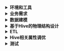 <details>
<summary><strong>环境和工具</strong></summary>
  
### 开发与设计工具
- **ER/Studio**：用于数据建模和设计。
- **Java 8**：整个数据处理（包括Hadoop和Hive）都建立在Java 8上。
### 数据处理和存储
- **Hadoop 3.3.6**：作为基础数据处理框架，单机伪分布式部署。
- **Hive 3.1.2**：用于数据仓库的构建和管理，在Hadoop之上操作。
- **PostgreSQL 15.5**：作为元数据存储数据库，确保其版本为15.5以保证兼容性和性能。
### 系统环境
- **CentOS 7**：操作系统环境，项目在CentOS 7上进行开发和测试。
- **硬件**：16GiB RAM。

</details>

<details>
<summary><strong>业务需求</strong></summary>
  
#### 销售分析：
1. **月度销售趋势**：
   - 从每天的销售事实数据中汇总月度销售额和数量，以识别2023年3月、4月和5月每月的销售趋势。
   - 计算每月的总销售额、平均销售额以及总销售量。

2. **产品销售细分**：
   - 按产品ID和名称分组，计算每个产品在2023年3月至5月的总销售量和总销售额。

#### 店铺分析：
1. **店铺销售性能**：
   - 对每个店铺的销售额和销售量进行汇总，以确定2023年3月至5月每家店铺的销售绩效。
   - 分析各店铺的销售数据，了解每家店铺的客流量和客单价表现。

2. **地区销售比较**：
   - 将销售数据按店铺所在的城市和省份进行分段，分析2023年3月至5月期间不同地区的销售情况。
   - 基于地区销售数据，评估区域市场的饱和度和市场份额。

#### 财务指标：
1. **利润分析**：
   - 计算每个店铺和每个产品类别的利润率，将销售收入与相关成本（如采购成本、运营成本）进行比较。
   - 对2023年3月至5月的数据进行分析，确定最具利润潜力的店铺和产品。

#### 产品类别分析：
1. **类别销售动态**：
   - 按类别对产品销售额和数量进行汇总，评估2023年3月至5月各类别产品的市场表现。
   - 分析类别销售数据来识别消费者偏好的变化和市场趋势。

#### 供应商分析：
1. **供应商绩效评估**：
   - 根据供应商提供的产品销售数据，分析2023年3月至5月各供应商的绩效。
   - 通过供应商产品的销售数据来评估供应链效率和供应商可靠性。

</details>


<details>
  <summary><strong>数据建模</strong></summary>

## 数据建模策略
在本项目中，数据仓库的设计采用了维度模型，这一策略遵循了《数据仓库工具箱》中的推荐做法。维度模型是理解业务过程、促进数据分析和支持决策制定的强有力工具。以下是建模过程的核心步骤概览：

### 数据集
- **销售数据：** 事务ID、日期和时间、商店ID、产品ID、数量、单价、总金额、付款方式、客户ID。
- **产品数据：** 产品ID、名称、类别、子类别、供应商ID、成本、产品规格、评级和评论。
- **客户数据:** 客户ID、姓名、城市、省、年龄、性别、联系方式、注册日期。
- **供应商数据:** 供应商ID、名称、联系信息、产品范围、绩效指标。
- **商店数据:** 店铺ID、位置、规模、类型(城市，郊区，农村)、营业时间。

### 业务过程与数据粒度
- **业务过程选择**：我们将销售流程置于核心，这是因为它直接关联到公司的收入和市场表现。
- **数据粒度确定**：数据模型的粒度被设定为事务级别，确保每笔销售交易的细节都能被精确捕获，以便进行深入的数据分析。

### 维度定义
- **产品维度**：涵盖了产品的核心属性，包括**产品ID**、**名称**、**类别**、**子类别**、**供应商ID**、**产品规格**、**评级**和**评论**。由于产品成本主要用于计算利润，所以在产品维度中将不作为主要属性。
- **客户维度**：包含**客户ID**、**年龄**、**城市**、**省份**、**性别**和**注册日期**。客户姓名和联系方式对业务分析没有实质帮助，且涉及用户隐私，所以该属性不作为维度属性。
- **商店维度**：**店铺ID**、**位置**、**规模**、**类型**、**营业时间**。
- **时间维度**：构建了一个全面的时间框架，从日期键到具体的时间单位如日、月、年和季度。
- **供应商维度**：**供应商ID**、**名称**、**联系信息**、**产品范围**和**绩效指标**。
- **付款方式维度**：作为退化维度，简化了付款方式信息的记录。

### 事实表确定
- **销售事实**：综合了各维度的关键数据点，包括**事务ID**、**商店ID**、**产品ID**、**客户ID**、**日期ID**、**付款方式**，以及关键的财务指标，如**数量**、**成本**、**单价**和**总价**，为分析提供了必要的量度。

## 逻辑模型图
以下是本项目数据仓库设计的逻辑模型图，它展示了不同数据实体之间的关系，包括事实表和各个维度表的链接：
![逻辑模型图](/src/model/logical.png)

</details>

<details>
  <summary><strong>基于Hive的物理结构设计</strong></summary>

### 分区策略
- 鉴于查询主要关注月度销售数据，事实表将按月进行分区。

### 分桶策略
- 考虑到销售事实表是查询中使用最频繁的表，并且经常与产品维度表进行连接，所以选择product_id作为分桶键。

### 存储格式
- 选择ORC列式存储格式，它提供了高效的压缩和性能，支持快速的数据检索和分析。

 
### 表类型——Managed 表
- 选择由Hive来管理表的生命周期。

### Hive表结构定义

##### 店铺维度表（`store_dim`）
```sql
CREATE TABLE IF NOT EXISTS retaildw.store_dim(
    store_id CHAR(4),
    location VARCHAR(20) NOT NULL,
    province VARCHAR(20) NOT NULL,
    size VARCHAR(6) CHECK (size IN ('Large', 'Medium', 'Small')),
    type VARCHAR(8) CHECK (type IN ('Urban', 'Suburban', 'Rural')),
    operating_hours CHAR(11),
    PRIMARY KEY (store_id) DISABLE NOVALIDATE
)
STORED AS ORC
TBLPROPERTIES ('transactional'='true');
```

##### 客户维度表（`customer_dim`）
```sql
CREATE TABLE IF NOT EXISTS retaildw.customer_dim(
    customer_id CHAR(6),
    city VARCHAR(20) NOT NULL,
    province VARCHAR(20) NOT NULL,
    gender VARCHAR(6) CHECK (gender IN ('male', 'female')),
    registration DATE,
    PRIMARY KEY (customer_id) DISABLE NOVALIDATE
)
STORED AS ORC
TBLPROPERTIES ('transactional'='true');
```

##### 供应商维度表（`supplier_dim`）
```sql
CREATE TABLE IF NOT EXISTS retaildw.supplier_dim(
    supplier_id VARCHAR(6),
    name STRING,
    contact_info STRING,
    product_range STRING,
    performance_metrics VARCHAR(20),
    PRIMARY KEY (supplier_id) DISABLE NOVALIDATE
)
STORED AS ORC
TBLPROPERTIES ('transactional'='true');
```

##### 产品维度表（`product_dim`）
```sql
CREATE TABLE IF NOT EXISTS retaildw.product_dim(
    product_id CHAR(6),
    name STRING NOT NULL,
    category VARCHAR(20) NOT NULL,
    subcategory VARCHAR(20) NOT NULL,
    supplier_id VARCHAR(6),
    product_specifications STRING,
    ratings FLOAT,
    reviews STRING,
    PRIMARY KEY (product_id) DISABLE NOVALIDATE,
    FOREIGN KEY (supplier_id) REFERENCES supplier_dim(supplier_id) DISABLE NOVALIDATE
)
CLUSTERED BY (product_id) INTO 3 BUCKETS 
STORED AS ORC
TBLPROPERTIES ('transactional'='true');
```

##### 时间维度表（`date_dim`）
```sql
CREATE TABLE IF NOT EXISTS retaildw.date_dim(
    date_key INT,
    full_date DATE,
    dayofmonth SMALLINT,
    dayofweek SMALLINT,
    month SMALLINT,
    year SMALLINT,
    quarter SMALLINT,
    PRIMARY KEY (date_key) DISABLE NOVALIDATE
)
STORED AS ORC
TBLPROPERTIES ('transactional'='true');
```

##### 销售事实表（`sales_fact`）
```sql
CREATE TABLE IF NOT EXISTS retaildw.sales_fact(
    transaction_id CHAR(7),
    store_id CHAR(4),
    product_id CHAR(6),
    customer_id CHAR(6),
    date_key INT,
    payment_method VARCHAR(15) CHECK (payment_method IN ('Debit Card', 'Cash', 'Gift Card', 'Credit Card', 'WeChat Pay', 'Alipay')),
    quantity SMALLINT,
    cost FLOAT,
    unit_price FLOAT,
    total_amount FLOAT,
    PRIMARY KEY (transaction_id) DISABLE NOVALIDATE,
    FOREIGN KEY (store_id) REFERENCES store_dim(store_id) DISABLE NOVALIDATE,
    FOREIGN KEY (product_id) REFERENCES product_dim(product_id) DISABLE NOVALIDATE,
    FOREIGN KEY (customer_id) REFERENCES customer_dim(customer_id) DISABLE NOVALIDATE,
    FOREIGN KEY (date_key) REFERENCES date_dim(date_key) DISABLE NOVALIDATE
)
PARTITIONED BY (year SMALLINT,month SMALLINT)
CLUSTERED BY (product_id) INTO 6 BUCKETS 
STORED AS ORC
TBLPROPERTIES ('transactional'='true');
```

### 物化视图定义
通过定义物化视图可以预计算并存储查询结果，使得在后续的查询中，优化器能够利用其定义语义自动使用物化视图重写传入查询，从而加快查询执行。
基于业务需求考虑建立以下物化视图：

##### 月度销售
```sql
CREATE MATERIALIZED VIEW IF NOT EXISTS retaildw.monthly_sales_summary
AS
  SELECT
        year,
        month,
        sum(total_amount) as total_sales,
        avg(total_amount) as avg_sales,
        sum(quantity) as total_quantity
  FROM sales_fact
  WHERE year = 2023 AND month in (3, 4, 5)
  GROUP BY year, month;
```

##### 产品销售
```sql
CREATE MATERIALIZED VIEW IF NOT EXISTS retaildw.product_sales_summary
AS
  SELECT
        sf.product_id,
        pd.name,
        sum(sf.quantity) as total_quantity,
        sum(sf.total_amount) as total_sales
  FROM
        product_dim pd
        inner join sales_fact sf
        on pd.product_id = sf.product_id
  WHERE year = 2023 AND month in (3,4,5)
  GROUP BY sf.product_id, pd.name;
```

##### 店铺销售
```sql
CREATE MATERIALIZED VIEW IF NOT EXISTS retaildw.store_sales_performance
AS
  SELECT
        store_id,
        sum(total_amount) as total_sales,
        sum(quantity) as total_quantity
  FROM sales_fact
  WHERE year = 2023 AND month in (3,4,5)
  GROUP BY store_id;
```

##### 地区销售
```sql
CREATE MATERIALIZED VIEW IF NOT EXISTS retaildw.regional_sales_comparison
AS
  SELECT
        sd.province,
        sd.location,
        sum(sf.total_amount) as total_sales,
        sum(sf.quantity) as total_quantity
  FROM
        store_dim sd
        inner join sales_fact sf
        on sd.store_id = sf.store_id
  WHERE year = 2023 AND month in (3,4,5)
  GROUP BY sd.province, sd.location;
```
##### 店铺利润分析
```sql
CREATE MATERIALIZED VIEW IF NOT EXISTS retail.profit_analysis_by_store
AS
  SELECT
        store_id,
        sum(total_amount) as total_sales,
        sum(cost) as total_cost,
        (sum(total_amount) - sum(cost)) / sum(total_amount) * 100 as profit_margin_percentage
  FROM sales_fact
  GROUP BY store_id;
```

##### 产品类别利润分析
```sql
CREATE MATERIALIZED VIEW IF NOT EXISTS retaildw.profit_analysis_by_category
AS
  SELECT
        pd.category,
        sum(sf.total_amount) as total_sales,
        sum(sf.cost) as total_cost,
        (sum(sf.total_amount) - sum(sf.cost)) / sum(sf.total_amount) * 100 as profit_margin_percentage
  FROM
        product_dim pd
        inner join sales_fact sf
        on pd.product_id = sf.product_id
  GROUP BY pd.category;
```
##### 产品类别销售
```sql
CREATE MATERIALIZED VIEW IF NOT EXISTS retaildw.category_sales_dynamics
AS
  SELECT
        pd.category,
        sum(sf.total_amount) as total_sales,
        sum(sf.quantity) as total_quantity
  FROM
        product_dim pd
        inner join sales_fact sf
        on pd.product_id = sf.product_id
  WHERE year = 2023 AND month in (3,4,5)
  GROUP BY pd.category;
```
##### 供应商绩效
```sql
CREATE MATERIALIZED VIEW IF NOT EXISTS retaildw.supplier_performance
AS
  SELECT
        pd.supplier_id,
        sum(sf.total_amount) as total_sales,
        sum(sf.quantity) as total_quantity
  FROM
        product_dim pd
        inner join sales_fact sf
        on pd.product_id = sf.product_id
  WHERE year = 2023 AND month in (3,4,5)
  GROUP BY pd.supplier_id;
```

</details>

<details>
<summary><strong>ETL</strong></summary>
本项目通过Java程序实现了一个自动化的ETL，用于将CSV格式的源数据有效地转移到Hive数据仓库中。整个过程分为以下几个主要步骤：

### 1. 数据提取
使用Apache Common CSV库处理源数据。

### 2. 数据转换
对提取的数据进行处理，生成满足数据仓库模型需求的维度数据（客户、产品、日期）和销售事实数据。

### 3. 数据加载
将转换后的数据首先加载到Hive的CSV格式的临时表中，然后转移数据到以ORC格式存储的最终表中。ORC格式表提高了数据存储效率和查询性能。

### 4. 物化视图创建
基于ORC格式的维度表和事实表，创建物化视图以优化查询性能，使得频繁的查询操作更加高效。

### 实现
使用Java与Hive JDBC驱动进行交互，实现数据的提取、转换、加载过程，并通过HiveQL语句在Hive中创建所需的数据库、表和物化视图。

</details>


<details>
<summary><strong>Hive相关属性调优</strong></summary>
	
### 参考资源
以下是在优化过程中参考的一些重要资源：
- [Optimizing Hive on Tez Performance](https://blog.cloudera.com/optimizing-hive-on-tez-performance/).
- [APACHE HIVE PERFORMANCE TUNING](https://docs.cloudera.com/cdw-runtime/cloud/hive-performance-tuning/topics/hive-query-results-cache.html).
- [	Hive 调优总结    ](https://developer.aliyun.com/article/59635).

 
        <property>
                <name>hive.execution.engine</name>
                <value>tez</value>
        </property>
        <property>
                <name>datanucleus.autoStartMechanism</name>
                <value>SchemaTable</value>
        </property>
        <property>
                <name>javax.jdo.option.ConnectionURL</name>
                <value>jdbc:postgresql://localhost:5432/hive?createDatabaseIfNotExist=true</value>
        </property>
        <property>
                <name>javax.jdo.option.ConnectionDriverName</name>
                <value>org.postgresql.Driver</value>
        </property>
        <property>
                <name>javax.jdo.option.ConnectionUserName</name>
                <value>postgres</value>
        </property>
        <property>
                <name>javax.jdo.option.ConnectionPassword</name>
                <value>06173152</value>
        </property>
        <property>
                <name>hive.server2.enable.doAs</name>
                <value>false</value>
        </property>
  	<!-- 	为容器分配内存 -->
	<property>
		<name>hive.tez.container.size</name>
		<value>1024</value>
	</property>
	<property>
		<name>hive.tez.java.opts</name>
		<value>-Xmx840m</value> 
	</property>

    	<!-- 启动并发控制和事务支持 -->
        <property>
                <name>hive.support.concurrency</name>
                <value>true</value>
        </property>
        <property>
                <name>hive.exec.dynamic.partition.mode</name>
                <value>nonstrict</value>
        </property>
        <property>
                <name>hive.txn.manager</name>
                <value>org.apache.hadoop.hive.ql.lockmgr.DbTxnManager</value>
        </property>
        <property>
                <name>hive.compactor.initiator.on</name>
                <value>true</value>
        </property>
        <property>
                <name>hive.compactor.worker.threads</name>
                <value>2</value>
        </property>
        
        
        <!-- 初始化Tez会话，以减少启动延迟 -->
        <property>
                <name>hive.server2.tez.default.queues</name>
                <value>default</value>
        </property>
        <property>
                <name>hive.server2.tez.sessions.per.default.queue</name>
                <value>1</value>
        </property>
        <property>
                <name>hive.server2.tez.initialize.default.sessions</name>
                <value>true</value>
        </property>
        
        
        <!-- 向量化查询 -->
        <property>
                <name>hive.vectorized.execution.enabled</name>
                <value>true</value>
        </property>
        <property>
                <name>hive.vectorized.execution.reduce.enabled</name>
                <value>true</value>
        </property>
        
        <!-- 基于成本的优化 -->
        <property>
                <name>hive.cbo.enable</name>
                <value>true</value>
        </property>
        <property>
                <name>hive.compute.query.using.stats</name>
                <value>true</value>
        </property>
        <property>
                <name>hive.stats.fetch.column.stats</name>
                <value>true</value>
        </property>
        
        
        <!-- 查询结果缓存 -->
        <property>
                <name>hive.query.results.cache.enabled</name>
                <value>true</value>
        </property>
        <property>
                <name>hive.query.results.cache.max.size</name>
                <value>1073741824</value>   <!-- 1 GiB -->
        </property>

        <!-- 连接优化 -->
        <property>
                <name>hive.auto.convert.join</name>
                <value>true</value>
        </property>
        <property>
                <name>hive.optimize.skewjoin</name>
                <value>true</value>
        </property>
        <property>
                <name>hive.groupby.skewindata</name>
                <value>true</value>
        </property>
        <property>
                <name>hive.optimize.bucketmapjoin</name>
                <value>true</value>
        </property>
	</configuration>

</details>


<details>
<summary><strong>测试</strong></summary>

</details>







